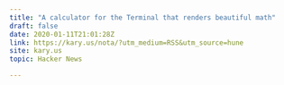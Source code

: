 ```yaml
---
title: "A calculator for the Terminal that renders beautiful math"
draft: false
date: 2020-01-11T21:01:28Z
link: https://kary.us/nota/?utm_medium=RSS&utm_source=hune
site: kary.us
topic: Hacker News  

---
```

